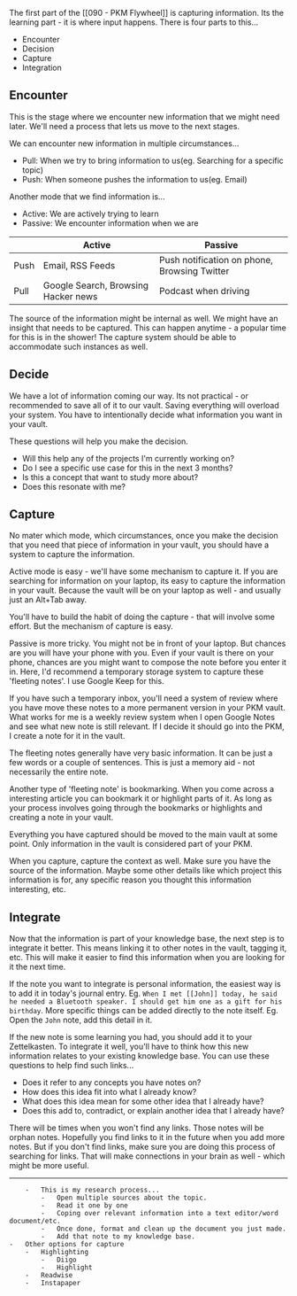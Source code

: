 The first part of the [[090 - PKM Flywheel]] is capturing information. Its the learning part - it is where input happens. There is four parts to this...

- Encounter
- Decision
- Capture
- Integration

## Encounter

This is the stage where we encounter new information that we might need later. We'll need a process that lets us move to the next stages. 

We can encounter new information in multiple circumstances...

- Pull: When we try to bring information to us(eg. Searching for a specific topic)
- Push: When someone pushes the information to us(eg. Email)

Another mode that we find information is...

- Active: We are actively trying to learn
- Passive: We encounter information when we are 

| | Active | Passive |
|---|---|---|
| Push | Email, RSS Feeds | Push notification on phone, Browsing Twitter |
| Pull | Google Search, Browsing Hacker news | Podcast when driving |

The source of the information might be internal as well. We might have an insight that needs to be captured. This can happen anytime - a popular time for this is in the shower! The capture system should be able to accommodate such instances as well.

## Decide

We have a lot of information coming our way. Its not practical - or recommended to save all of it to our vault. Saving everything will overload your system. You have to intentionally decide what information you want in your vault.

 These questions will help you make the decision.
 
- Will this help any of the projects I'm currently working on?
- Do I see a specific use case for this in the next 3 months?
- Is this a concept that want to study more about?
- Does this resonate with me?

## Capture

No mater which mode, which circumstances, once you make the decision that you need that piece of information in your vault, you should have a system to capture the information.

Active mode is easy - we'll have some mechanism to capture it. If you are searching for information on your laptop, its easy to capture the information in your vault. Because the vault will be on your laptop as well - and usually just an Alt+Tab away.

You'll have to build the habit of doing the capture - that will involve some effort. But the mechanism of capture is easy.

Passive is more tricky. You might not be in front of your laptop. But chances are you will have your phone with you. Even if your vault is there on your phone, chances are you might want to compose the note before you enter it in. Here, I'd recommend a temporary storage system to capture these 'fleeting notes'. I use Google Keep for this.

If you have such a temporary inbox, you'll need a system of review where you have move these notes to a more permanent version in your PKM vault. What works for me is a weekly review system when I open Google Notes and see what new note is still relevant. If I decide it should go into the PKM, I create a note for it in the vault.

The fleeting notes generally have very basic information. It can be just a few words or a couple of sentences. This is just a memory aid - not necessarily the entire note.

Another type of 'fleeting note' is bookmarking. When you come across a interesting article you can bookmark it or highlight parts of it. As long as your process involves going through the bookmarks or highlights and creating a note in your vault.

Everything you have captured should be moved to the main vault at some point. Only information in the vault is considered part of your PKM.

When you capture, capture the context as well. Make sure you have the source of the information. Maybe some other details like which project this information is for, any specific reason you thought this information interesting, etc.

## Integrate

Now that the information is part of your knowledge base, the next step is to integrate it better. This means linking it to other notes in the vault, tagging it, etc. This will make it easier to find this information when you are looking for it the next time.

If the note you want to integrate is personal information, the easiest way is to add it in today's journal entry. Eg. `When I met [[John]] today, he said he needed a Bluetooth speaker. I should get him one as a gift for his birthday`. More specific things can be added directly to the note itself. Eg. Open the `John` note, add this detail in it.

If the new note is some learning you had, you should add it to your Zettelkasten. To integrate it well, you'll have to think how this new information relates to your existing knowledge base. You can use these questions to help find such links...

- Does it refer to any concepts you have notes on?
- How does this idea fit into what I already know?
- What does this idea mean for some other idea that I already have?
- Does this add to, contradict, or explain another idea that I already have?

There will be times when you won't find any links. Those notes will be orphan notes. Hopefully you find links to it in the future when you add more notes. But if you don't find links, make sure you are doing this process of searching for links. That will make connections in your brain as well - which might be more useful.


---
        -   This is my research process...
            -   Open multiple sources about the topic.
            -   Read it one by one
            -   Coping over relevant information into a text editor/word document/etc.
            -   Once done, format and clean up the document you just made.
            -   Add that note to my knowledge base.
    -   Other options for capture
        -   Highlighting
            -   Diigo
            -   Highlight
        -   Readwise
        -   Instapaper
